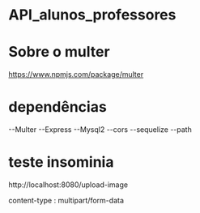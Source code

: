 # API_alunos_professores

# Sobre o multer

https://www.npmjs.com/package/multer

# dependências

--Multer
--Express
--Mysql2
--cors
--sequelize
--path

# teste insominia 
http://localhost:8080/upload-image

content-type : multipart/form-data

 
